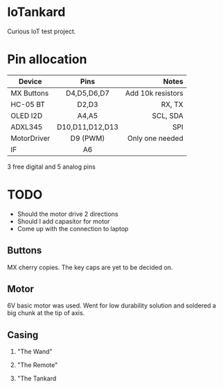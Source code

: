 # IoTankard

Curious IoT test project.


# Pin allocation

| Device        | Pins              | Notes                  |
| ------------- |:-------------:    | ----------------------:|
| MX Buttons    | D4,D5,D6,D7       |  Add 10k resistors     |
| HC-05 BT      | D2,D3             |   RX, TX               |
| OLED I2D      | A4,A5             |   SCL, SDA             |
| ADXL345       | D10,D11,D12,D13   |        SPI             |
| MotorDriver   | D9 (PWM)          |    Only one needed     |
| IF            | A6                |                        |

3 free digital and 5 analog pins


# TODO

- Should the motor drive 2 directions
- Should I add capasitor for motor
- Come up with the connection to laptop

## Buttons

MX cherry copies. The key caps are yet to be decided on.

## Motor

6V basic motor was used. Went for low durability solution and soldered a big chunk at the tip of axis.

## Casing

1. "The Wand"

2. "The Remote"

3. "The Tankard